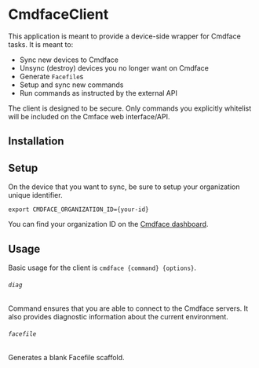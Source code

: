 # CmdfaceClient

This application is meant to provide a device-side wrapper for Cmdface tasks.
It is meant to:

- Sync new devices to Cmdface
- Unsync (destroy) devices you no longer want on Cmdface
- Generate `Facefile`s
- Setup and sync new commands
- Run commands as instructed by the external API

The client is designed to be secure. Only commands you explicitly whitelist
will be included on the Cmface web interface/API.

## Installation

## Setup

On the device that you want to sync, be sure to setup your organization unique
identifier.

```
export CMDFACE_ORGANIZATION_ID={your-id}
```

You can find your organization ID on the [Cmdface dashboard](https://cmdface.com/dashboard).

## Usage

Basic usage for the client is `cmdface {command} {options}`.

###### `diag`

Command ensures that you are able to connect to the Cmdface servers. It also
provides diagnostic information about the current environment.

###### `facefile`

Generates a blank Facefile scaffold.
